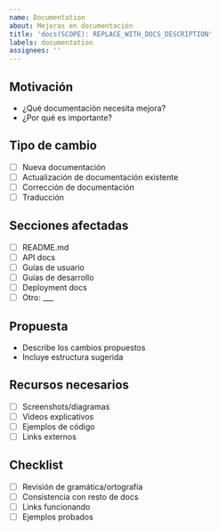 ```yaml
---
name: Documentation
about: Mejoras en documentación
title: 'docs(SCOPE): REPLACE_WITH_DOCS_DESCRIPTION'
labels: documentation
assignees: ''
---
```


<!-- 
🚨 IMPORTANTE: Reemplaza el título con un scope válido y descripción específica
Formato: docs(scope): descripción breve
Scopes válidos: core, ui, api, auth, db, deploy, config, docs, test, avbetos, tryonme, tryonyou, health, workflow

Ejemplos válidos:
- docs(api): update endpoint documentation
- docs(deploy): add deployment guide
- docs(core): document recommendation system
-->

## Motivación
- ¿Qué documentación necesita mejora?
- ¿Por qué es importante?

## Tipo de cambio
- [ ] Nueva documentación
- [ ] Actualización de documentación existente
- [ ] Corrección de documentación
- [ ] Traducción

## Secciones afectadas
- [ ] README.md
- [ ] API docs
- [ ] Guías de usuario
- [ ] Guías de desarrollo
- [ ] Deployment docs
- [ ] Otro: ___

## Propuesta
- Describe los cambios propuestos
- Incluye estructura sugerida

## Recursos necesarios
- [ ] Screenshots/diagramas
- [ ] Videos explicativos
- [ ] Ejemplos de código
- [ ] Links externos

## Checklist
- [ ] Revisión de gramática/ortografía
- [ ] Consistencia con resto de docs
- [ ] Links funcionando
- [ ] Ejemplos probados